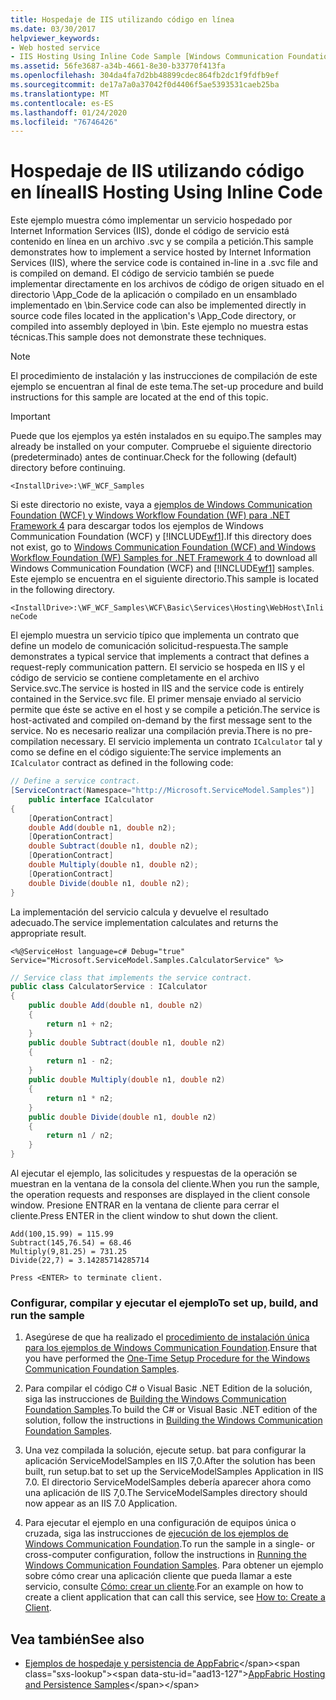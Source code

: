 ```yaml
---
title: Hospedaje de IIS utilizando código en línea
ms.date: 03/30/2017
helpviewer_keywords:
- Web hosted service
- IIS Hosting Using Inline Code Sample [Windows Communication Foundation]
ms.assetid: 56fe3687-a34b-4661-8e30-b33770f413fa
ms.openlocfilehash: 304da4fa7d2bb48899cdec864fb2dc1f9fdfb9ef
ms.sourcegitcommit: de17a7a0a37042f0d4406f5ae5393531caeb25ba
ms.translationtype: MT
ms.contentlocale: es-ES
ms.lasthandoff: 01/24/2020
ms.locfileid: "76746426"
---
```

# <a name="iis-hosting-using-inline-code"></a><span data-ttu-id="aad13-102">Hospedaje de IIS utilizando código en línea</span><span class="sxs-lookup"><span data-stu-id="aad13-102">IIS Hosting Using Inline Code</span></span>

<span data-ttu-id="aad13-103">Este ejemplo muestra cómo implementar un servicio hospedado por Internet Information Services (IIS), donde el código de servicio está contenido en línea en un archivo .svc y se compila a petición.</span><span class="sxs-lookup"><span data-stu-id="aad13-103">This sample demonstrates how to implement a service hosted by Internet Information Services (IIS), where the service code is contained in-line in a .svc file and is compiled on demand.</span></span> <span data-ttu-id="aad13-104">El código de servicio también se puede implementar directamente en los archivos de código de origen situado en el directorio \App_Code de la aplicación o compilado en un ensamblado implementado en \bin.</span><span class="sxs-lookup"><span data-stu-id="aad13-104">Service code can also be implemented directly in source code files located in the application's \App_Code directory, or compiled into assembly deployed in \bin.</span></span> <span data-ttu-id="aad13-105">Este ejemplo no muestra estas técnicas.</span><span class="sxs-lookup"><span data-stu-id="aad13-105">This sample does not demonstrate these techniques.</span></span>

> [!NOTE]
> <span data-ttu-id="aad13-106">El procedimiento de instalación y las instrucciones de compilación de este ejemplo se encuentran al final de este tema.</span><span class="sxs-lookup"><span data-stu-id="aad13-106">The set-up procedure and build instructions for this sample are located at the end of this topic.</span></span>

> [!IMPORTANT]
> <span data-ttu-id="aad13-107">Puede que los ejemplos ya estén instalados en su equipo.</span><span class="sxs-lookup"><span data-stu-id="aad13-107">The samples may already be installed on your computer.</span></span> <span data-ttu-id="aad13-108">Compruebe el siguiente directorio (predeterminado) antes de continuar.</span><span class="sxs-lookup"><span data-stu-id="aad13-108">Check for the following (default) directory before continuing.</span></span>
>
> `<InstallDrive>:\WF_WCF_Samples`
>
> <span data-ttu-id="aad13-109">Si este directorio no existe, vaya a [ejemplos de Windows Communication Foundation (WCF) y Windows Workflow Foundation (WF) para .NET Framework 4](https://www.microsoft.com/download/details.aspx?id=21459) para descargar todos los ejemplos de Windows Communication Foundation (WCF) y [!INCLUDE[wf1](../../../../includes/wf1-md.md)].</span><span class="sxs-lookup"><span data-stu-id="aad13-109">If this directory does not exist, go to [Windows Communication Foundation (WCF) and Windows Workflow Foundation (WF) Samples for .NET Framework 4](https://www.microsoft.com/download/details.aspx?id=21459) to download all Windows Communication Foundation (WCF) and [!INCLUDE[wf1](../../../../includes/wf1-md.md)] samples.</span></span> <span data-ttu-id="aad13-110">Este ejemplo se encuentra en el siguiente directorio.</span><span class="sxs-lookup"><span data-stu-id="aad13-110">This sample is located in the following directory.</span></span>
>
> `<InstallDrive>:\WF_WCF_Samples\WCF\Basic\Services\Hosting\WebHost\InlineCode`

<span data-ttu-id="aad13-111">El ejemplo muestra un servicio típico que implementa un contrato que define un modelo de comunicación solicitud-respuesta.</span><span class="sxs-lookup"><span data-stu-id="aad13-111">The sample demonstrates a typical service that implements a contract that defines a request-reply communication pattern.</span></span> <span data-ttu-id="aad13-112">El servicio se hospeda en IIS y el código de servicio se contiene completamente en el archivo Service.svc.</span><span class="sxs-lookup"><span data-stu-id="aad13-112">The service is hosted in IIS and the service code is entirely contained in the Service.svc file.</span></span> <span data-ttu-id="aad13-113">El primer mensaje enviado al servicio permite que éste se active en el host y se compile a petición.</span><span class="sxs-lookup"><span data-stu-id="aad13-113">The service is host-activated and compiled on-demand by the first message sent to the service.</span></span> <span data-ttu-id="aad13-114">No es necesario realizar una compilación previa.</span><span class="sxs-lookup"><span data-stu-id="aad13-114">There is no pre-compilation necessary.</span></span> <span data-ttu-id="aad13-115">El servicio implementa un contrato `ICalculator` tal y como se define en el código siguiente:</span><span class="sxs-lookup"><span data-stu-id="aad13-115">The service implements an `ICalculator` contract as defined in the following code:</span></span>

```csharp
// Define a service contract.
[ServiceContract(Namespace="http://Microsoft.ServiceModel.Samples")]
    public interface ICalculator
{
    [OperationContract]
    double Add(double n1, double n2);
    [OperationContract]
    double Subtract(double n1, double n2);
    [OperationContract]
    double Multiply(double n1, double n2);
    [OperationContract]
    double Divide(double n1, double n2);
}
```

<span data-ttu-id="aad13-116">La implementación del servicio calcula y devuelve el resultado adecuado.</span><span class="sxs-lookup"><span data-stu-id="aad13-116">The service implementation calculates and returns the appropriate result.</span></span>

`<%@ServiceHost language=c# Debug="true" Service="Microsoft.ServiceModel.Samples.CalculatorService" %>`

```csharp
// Service class that implements the service contract.
public class CalculatorService : ICalculator
{
    public double Add(double n1, double n2)
    {
        return n1 + n2;
    }
    public double Subtract(double n1, double n2)
    {
        return n1 - n2;
    }
    public double Multiply(double n1, double n2)
    {
        return n1 * n2;
    }
    public double Divide(double n1, double n2)
    {
        return n1 / n2;
    }
}
```

<span data-ttu-id="aad13-117">Al ejecutar el ejemplo, las solicitudes y respuestas de la operación se muestran en la ventana de la consola del cliente.</span><span class="sxs-lookup"><span data-stu-id="aad13-117">When you run the sample, the operation requests and responses are displayed in the client console window.</span></span> <span data-ttu-id="aad13-118">Presione ENTRAR en la ventana de cliente para cerrar el cliente.</span><span class="sxs-lookup"><span data-stu-id="aad13-118">Press ENTER in the client window to shut down the client.</span></span>

```console
Add(100,15.99) = 115.99
Subtract(145,76.54) = 68.46
Multiply(9,81.25) = 731.25
Divide(22,7) = 3.14285714285714

Press <ENTER> to terminate client.
```

### <a name="to-set-up-build-and-run-the-sample"></a><span data-ttu-id="aad13-119">Configurar, compilar y ejecutar el ejemplo</span><span class="sxs-lookup"><span data-stu-id="aad13-119">To set up, build, and run the sample</span></span>

1. <span data-ttu-id="aad13-120">Asegúrese de que ha realizado el [procedimiento de instalación única para los ejemplos de Windows Communication Foundation](../../../../docs/framework/wcf/samples/one-time-setup-procedure-for-the-wcf-samples.md).</span><span class="sxs-lookup"><span data-stu-id="aad13-120">Ensure that you have performed the [One-Time Setup Procedure for the Windows Communication Foundation Samples](../../../../docs/framework/wcf/samples/one-time-setup-procedure-for-the-wcf-samples.md).</span></span>

2. <span data-ttu-id="aad13-121">Para compilar el código C# o Visual Basic .NET Edition de la solución, siga las instrucciones de [Building the Windows Communication Foundation Samples](../../../../docs/framework/wcf/samples/building-the-samples.md).</span><span class="sxs-lookup"><span data-stu-id="aad13-121">To build the C# or Visual Basic .NET edition of the solution, follow the instructions in [Building the Windows Communication Foundation Samples](../../../../docs/framework/wcf/samples/building-the-samples.md).</span></span>

3. <span data-ttu-id="aad13-122">Una vez compilada la solución, ejecute setup. bat para configurar la aplicación ServiceModelSamples en IIS 7,0.</span><span class="sxs-lookup"><span data-stu-id="aad13-122">After the solution has been built, run setup.bat to set up the ServiceModelSamples Application in IIS 7.0.</span></span> <span data-ttu-id="aad13-123">El directorio ServiceModelSamples debería aparecer ahora como una aplicación de IIS 7,0.</span><span class="sxs-lookup"><span data-stu-id="aad13-123">The ServiceModelSamples directory should now appear as an IIS 7.0 Application.</span></span>

4. <span data-ttu-id="aad13-124">Para ejecutar el ejemplo en una configuración de equipos única o cruzada, siga las instrucciones de [ejecución de los ejemplos de Windows Communication Foundation](../../../../docs/framework/wcf/samples/running-the-samples.md).</span><span class="sxs-lookup"><span data-stu-id="aad13-124">To run the sample in a single- or cross-computer configuration, follow the instructions in [Running the Windows Communication Foundation Samples](../../../../docs/framework/wcf/samples/running-the-samples.md).</span></span> <span data-ttu-id="aad13-125">Para obtener un ejemplo sobre cómo crear una aplicación cliente que pueda llamar a este servicio, consulte [Cómo: crear un cliente](../../../../docs/framework/wcf/how-to-create-a-wcf-client.md).</span><span class="sxs-lookup"><span data-stu-id="aad13-125">For an example on how to create a client application that can call this service, see [How to: Create a Client](../../../../docs/framework/wcf/how-to-create-a-wcf-client.md).</span></span>

## <a name="see-also"></a><span data-ttu-id="aad13-126">Vea también</span><span class="sxs-lookup"><span data-stu-id="aad13-126">See also</span></span>

- <span data-ttu-id="aad13-127">[Ejemplos de hospedaje y persistencia de AppFabric](https://docs.microsoft.com/previous-versions/appfabric/ff383418(v=azure.10))</span><span class="sxs-lookup"><span data-stu-id="aad13-127">[AppFabric Hosting and Persistence Samples](https://docs.microsoft.com/previous-versions/appfabric/ff383418(v=azure.10))</span></span>
